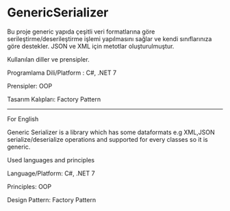 # GenericSerializer

Bu proje generic yapıda çeşitli veri formatlarına göre serileştirme/deserileştirme işlemi yapılmasını sağlar ve kendi sınıflarınıza göre destekler.
JSON ve XML için metotlar oluşturulmuştur.

Kullanılan diller ve prensipler.

Programlama Dili/Platform : C#, .NET 7

Prensipler: OOP

Tasarım Kalıpları: Factory Pattern

-------------------------------------------------------------------------

For English

Generic Serializer is a library which has some dataformats e.g XML,JSON serialize/deserialize operations and supported for every classes so it is generic.

Used languages and principles

Language/Platform: C#, .NET 7

Principles: OOP

Design Pattern: Factory Pattern
